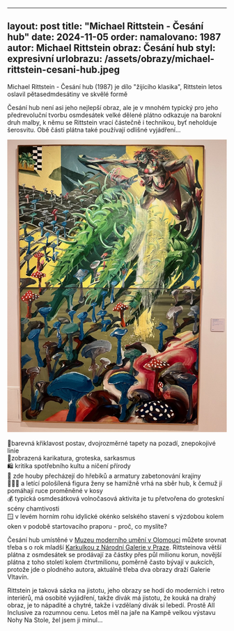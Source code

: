 
---
layout: post
title: "Michael Rittstein - Česání hub"
date: 2024-11-05
order: 
namalovano: 1987
autor: Michael Rittstein
obraz: Česání hub
styl: expresivní
urlobrazu: /assets/obrazy/michael-rittstein-cesani-hub.jpeg
---

Michael Rittstein - Česání hub (1987) je dílo "žijícího klasika", Rittstein letos oslavil pětasedmdesátiny ve skvělé formě

Česání hub není asi jeho nejlepší obraz, ale je v mnohém typický pro jeho předrevoluční tvorbu osmdesátek
velké dělené plátno odkazuje na barokní druh malby, k němu se Rittstein vrací částečně i technikou, byť neholduje šerosvitu. Obě části plátna také používají odlišné vyjádření...

![Michael Rittstein - Česání hub (1987)](/assets/obrazy/michael-rittstein-cesani-hub.jpeg)

🌈barevná křiklavost postav, dvojrozměrné tapety na pozadí, znepokojivé linie \
🤡zobrazená karikatura, groteska, sarkasmus \
🛍️ kritika spotřebního kultu a ničení přírody \
🍄 zde houby přecházejí do hřebíků a armatury zabetonování krajiny \
🧙🏻‍♀️ a letící pološílená figura ženy se hamižně vrhá na sběr hub, k čemuž jí pomáhají ruce proměněné v kosy \
💰 typická osmdesátková volnočasová aktivita je tu přetvořena do groteskní scény chamtivosti \
🪟 v levém horním rohu idylické okénko selského stavení s výzdobou kolem oken v podobě startovacího praporu - proč, co myslíte?

Česání hub umístěné v [Muzeu moderního umění v Olomouci](https://muo.cz) můžete srovnat třeba s o rok mladší [Karkulkou z Národní Galerie v Praze](https://sbirky.ngprague.cz/dielo/CZE:NG.O_16512). Rittsteinova větší plátna z osmdesátek se prodávají za částky přes půl milionu korun, novější plátna z toho století kolem čtvrtmilionu, poměrně často bývají v aukcích, protože jde o plodného autora, aktuálně třeba dva obrazy draží Galerie Vltavín. 

Rittstein je taková sázka na jistotu, jeho obrazy se hodí do moderních i retro interiérů, má osobité vyjádření, takže divák má jistotu, že kouká na drahý obraz, je to nápadité a chytré, takže i vzdělaný divák si lebedí. Prostě All Inclusive za rozumnou cenu. 
Letos měl na jaře na Kampě velkou výstavu Nohy Na Stole, žel jsem ji minul...
